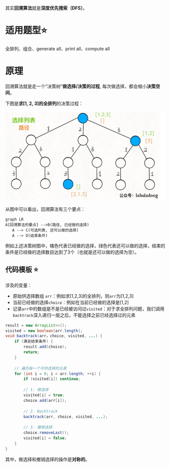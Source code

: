 其实**回溯算法**就是**深度优先搜索（DFS）**。

# 适用题型:star:

全排列、组合、generate all、print all、compute all

# 原理

回溯算法就是走一个“决策树”**做选择/决策的过程**, 每次做选择，都会缩小**决策空间**。

下图是**求[1, 2, 3]的全排列**的决策过程：

<img src="pics/Snipaste_2020-07-26_19-19-46.png" style="zoom:67%;" />

从图中可以看出，回溯算法有三个要点：

```mermaid
graph LR
A[回溯算法的要点] -->B(路径, 已经做的选择)
   A --> C(可选列表, 还可以做的选择)
   A --> D(结束条件)
```

例如上述决策树图中，橘色代表已经做的选择，绿色代表还可以做的选择，结束的条件是已经做的选择数目达到了3个（也就是还可以做的选择为空）。

## 代码模板​ :star:

涉及的变量：

* 原始供选择数组 `arr`：例如求[1,2,3]的全排列，则`arr`为[1,2,3]
* 当前已经做的选择`choice`：例如在当前已经做的选择是[1,2]
* 记录`arr`中的数组是不是已经被访问过`visited`：对于求全排列问题，我们调用`backtrack`深入递归一层之后，不能选择之前已经选择过的元素

```java
result = new ArrayList<>();
visited = new boolean[arr.length];
void backtrack(arr，choice, visited, ...) {
    if (满足结束条件) {
        result.add(choice);
        return;
    }
    
    // 遍历每一个可供选择的元素
    for (int i = 0; i < arr.length; ++i) {
        if (visited[i]) continue;
        
        // 1. 做选择
        visited[i] = true;
        choice.add(arr[i]);
        
        // 2. Backtrack
        backtrack(arr, choice, visited, ...);
        
        // 3. 撤销选择
        choice.removeLast();
        visited[i] = false;
    }
}
```

其中，做选择和撤销选择的操作是**对称的**。

